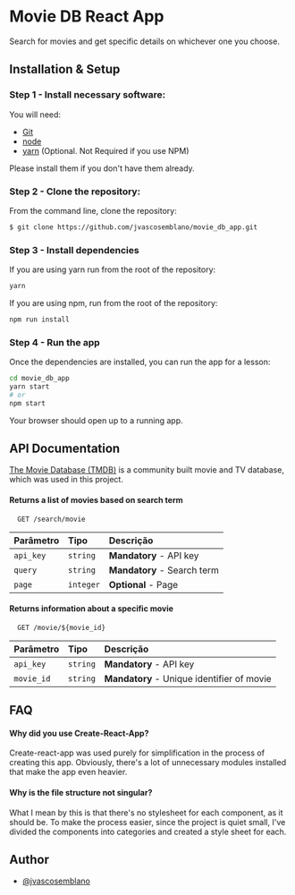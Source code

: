 # Movie DB React App

Search for movies and get specific details on whichever one you choose.

## Installation & Setup

### Step 1 - Install necessary software:

You will need:

- [Git](http://git-scm.com/downloads)
- [node](https://nodejs.org/)
- [yarn](https://yarnpkg.com/en/docs/install) (Optional. Not Required if you use NPM)

Please install them if you don't have them already.

### Step 2 - Clone the repository:

From the command line, clone the repository:

```sh
$ git clone https://github.com/jvascosemblano/movie_db_app.git
```

### Step 3 - Install dependencies

If you are using yarn run from the root of the repository:

```sh
yarn
```

If you are using npm, run from the root of the repository:

```sh
npm run install
```

### Step 4 - Run the app

Once the dependencies are installed, you can run the app for a lesson:

```sh
cd movie_db_app
yarn start
# or
npm start
```

Your browser should open up to a running app.

## API Documentation

[The Movie Database (TMDB)](https://www.themoviedb.org/) is a community built movie and TV database, which was used in this project.

#### Returns a list of movies based on search term

```http
  GET /search/movie
```

| Parâmetro | Tipo     | Descrição                   |
| :-------- | :------- | :-------------------------- |
| `api_key` | `string` | **Mandatory** - API key     |
| `query`   | `string` | **Mandatory** - Search term |
| `page`    | `integer`| **Optional** - Page         |

#### Returns information about a specific movie

```http
  GET /movie/${movie_id}
```

| Parâmetro  | Tipo     | Descrição                                  |
| :--------- | :------- | :----------------------------------------- |
| `api_key`  | `string` | **Mandatory** - API key                    |
| `movie_id` | `string` | **Mandatory** - Unique identifier of movie |

## FAQ

#### Why did you use Create-React-App?

Create-react-app was used purely for simplification in the process of creating this app.
Obviously, there's a lot of unnecessary modules installed that make the app even heavier.

#### Why is the file structure not singular?

What I mean by this is that there's no stylesheet for each component, as it should be.
To make the process easier, since the project is quiet small, I've divided the components into categories and created a style sheet for each.

## Author

- [@jvascosemblano](https://github.com/jvascosemblano)
